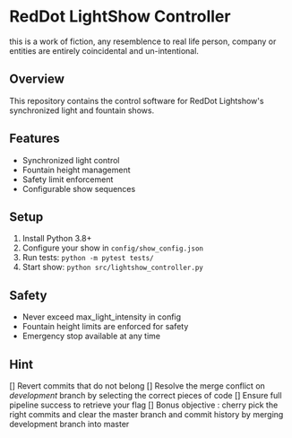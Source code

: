 # RedDot LightShow Controller
this is a work of fiction, any resemblence to real life person, company or entities are entirely coincidental and un-intentional.

## Overview
This repository contains the control software for RedDot Lightshow's synchronized light and fountain shows.

## Features
- Synchronized light control
- Fountain height management
- Safety limit enforcement
- Configurable show sequences

## Setup
1. Install Python 3.8+
2. Configure your show in `config/show_config.json`
3. Run tests: `python -m pytest tests/`
4. Start show: `python src/lightshow_controller.py`

## Safety
- Never exceed max_light_intensity in config
- Fountain height limits are enforced for safety
- Emergency stop available at any time

## Hint
[] Revert commits that do not belong
[] Resolve the merge conflict on *development* branch by selecting the correct pieces of code
[] Ensure full pipeline success to retrieve your flag
[] Bonus objective : cherry pick the right commits and clear the master branch and commit history by merging development branch into master